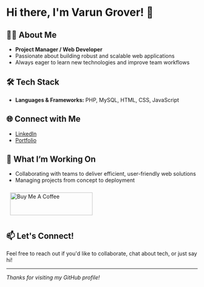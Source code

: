 # Hi there, I'm Varun Grover! 👋

## 👨‍💻 About Me

- **Project Manager / Web Developer**
- Passionate about building robust and scalable web applications
- Always eager to learn new technologies and improve team workflows

## 🛠️ Tech Stack

- **Languages & Frameworks:** PHP, MySQL, HTML, CSS, JavaScript

## 🌐 Connect with Me

- [LinkedIn](https://www.linkedin.com/in/thevarungrovers)
- [Portfolio](https://thevarungrovers.github.io)

## 🚀 What I’m Working On

- Collaborating with teams to deliver efficient, user-friendly web solutions
- Managing projects from concept to deployment

<a href="https://www.buymeacoffee.com/thevarungrovers" target="_blank"><img src="https://cdn.buymeacoffee.com/buttons/v2/default-blue.png" alt="Buy Me A Coffee" style="height: 60px !important;width: 217px !important; margin:10px;" ></a>

## 📫 Let's Connect!

Feel free to reach out if you'd like to collaborate, chat about tech, or just say hi!

---

*Thanks for visiting my GitHub profile!*
